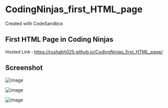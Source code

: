 # CodingNinjas_first_HTML_page
Created with CodeSandbox

## First HTML Page in Coding Ninjas

Hosted Link : https://rushabh025.github.io/CodingNinjas_first_HTML_page/

## Screenshot

 ![image](https://github.com/Rushabh025/CodingNinjas_first_HTML_page/assets/58899214/04696d01-41f6-44f0-a51b-8ac0e1502a3d)
 
 ![image](https://github.com/Rushabh025/CodingNinjas_first_HTML_page/assets/58899214/a8468d85-3aec-4f85-a4d6-48ea0d476c17)
 
 ![image](https://github.com/Rushabh025/CodingNinjas_first_HTML_page/assets/58899214/20c3248b-76f6-4695-b675-2b2d22b6a47f)



